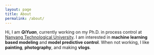 ```yaml
---
layout: page
title: About
permalink: /about/
---
```



Hi, I am <em>**QiYuan**</em>, currently working on my Ph.D. in process control at [Nanyang Technological University](https://www.ntu.edu.sg/). I am interested in **machine learning based modeling** and **model predictive control**. When not working, I like **painting**, **photography**, and making **vlogs**. 

